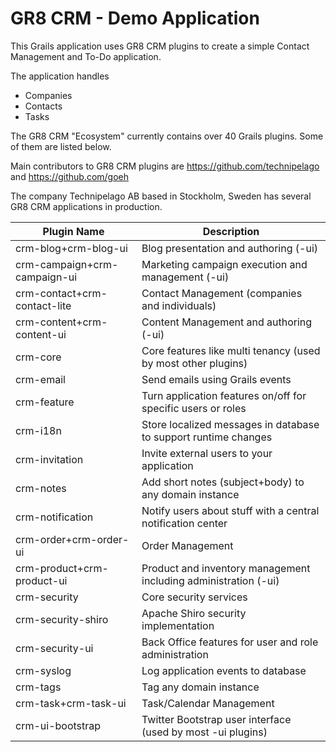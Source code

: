 # GR8 CRM - Demo Application

This Grails application uses GR8 CRM plugins to create a simple
Contact Management and To-Do application.

The application handles
* Companies
* Contacts
* Tasks

The GR8 CRM "Ecosystem" currently contains over 40 Grails plugins. Some of them are listed below.

Main contributors to GR8 CRM plugins are https://github.com/technipelago and https://github.com/goeh

The company Technipelago AB based in Stockholm, Sweden has several GR8 CRM applications in production.

| Plugin Name                  | Description
| ---------------------------- | ------------------------------------------------
| crm-blog+crm-blog-ui         | Blog presentation and authoring (-ui)
| crm-campaign+crm-campaign-ui | Marketing campaign execution and management (-ui)
| crm-contact+crm-contact-lite | Contact Management (companies and individuals)
| crm-content+crm-content-ui   | Content Management and authoring (-ui)
| crm-core                     | Core features like multi tenancy (used by most other plugins)
| crm-email                    | Send emails using Grails events
| crm-feature                  | Turn application features on/off for specific users or roles
| crm-i18n                     | Store localized messages in database to support runtime changes
| crm-invitation               | Invite external users to your application
| crm-notes                    | Add short notes (subject+body) to any domain instance
| crm-notification             | Notify users about stuff with a central notification center
| crm-order+crm-order-ui       | Order Management
| crm-product+crm-product-ui   | Product and inventory management including administration (-ui)
| crm-security                 | Core security services
| crm-security-shiro           | Apache Shiro security implementation
| crm-security-ui              | Back Office features for user and role administration
| crm-syslog                   | Log application events to database
| crm-tags                     | Tag any domain instance
| crm-task+crm-task-ui         | Task/Calendar Management
| crm-ui-bootstrap             | Twitter Bootstrap user interface (used by most -ui plugins)
